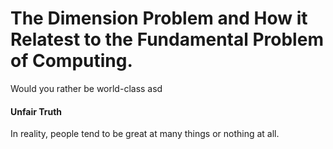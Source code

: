 # The Dimension Problem and How it Relatest to the Fundamental Problem of Computing.

Would you rather be world-class asd


#### Unfair Truth

In reality, people tend to be great at many things or nothing at all.
